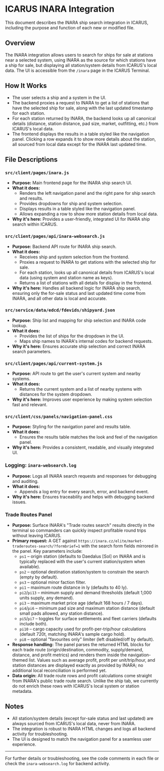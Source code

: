 # ICARUS INARA Integration

This document describes the INARA ship search integration in ICARUS, including the purpose and function of each new or modified file.

## Overview

The INARA integration allows users to search for ships for sale at stations near a selected system, using INARA as the source for which stations have a ship for sale, but displaying all station/system details from ICARUS's local data. The UI is accessible from the `/inara` page in the ICARUS Terminal.

## How It Works

- The user selects a ship and a system in the UI.
- The backend proxies a request to INARA to get a list of stations that have the selected ship for sale, along with the last updated timestamp for each station.
- For each station returned by INARA, the backend looks up all canonical details (distance, station distance, pad size, market, outfitting, etc.) from ICARUS's local data.
- The frontend displays the results in a table styled like the navigation panel. Clicking a row expands it to show more details about the station, all sourced from local data except for the INARA last updated time.

## File Descriptions

### `src/client/pages/inara.js`
- **Purpose:** Main frontend page for the INARA ship search UI.
- **What it does:**
  - Renders the left navigation panel and the right pane for ship search and results.
  - Provides dropdowns for ship and system selection.
  - Displays results in a table styled like the navigation panel.
  - Allows expanding a row to show more station details from local data.
- **Why it's here:** Provides a user-friendly, integrated UI for INARA ship search within ICARUS.

### `src/client/pages/api/inara-websearch.js`
- **Purpose:** Backend API route for INARA ship search.
- **What it does:**
  - Receives ship and system selection from the frontend.
  - Proxies a request to INARA to get stations with the selected ship for sale.
  - For each station, looks up all canonical details from ICARUS's local data (using system and station name as keys).
  - Returns a list of stations with all details for display in the frontend.
- **Why it's here:** Handles all backend logic for INARA ship search, ensuring only the for-sale status and last updated time come from INARA, and all other data is local and accurate.

### `src/service/data/edcd/fdevids/shipyard.json`
- **Purpose:** Ship list and mapping for ship selection and INARA code lookup.
- **What it does:**
  - Provides the list of ships for the dropdown in the UI.
  - Maps ship names to INARA's internal codes for backend requests.
- **Why it's here:** Ensures accurate ship selection and correct INARA search parameters.

### `src/client/pages/api/current-system.js`
- **Purpose:** API route to get the user's current system and nearby systems.
- **What it does:**
  - Returns the current system and a list of nearby systems with distances for the system dropdown.
- **Why it's here:** Improves user experience by making system selection fast and relevant.

### `src/client/css/panels/navigation-panel.css`
- **Purpose:** Styling for the navigation panel and results table.
- **What it does:**
  - Ensures the results table matches the look and feel of the navigation panel.
- **Why it's here:** Provides a consistent, readable, and visually integrated UI.

### Logging: `inara-websearch.log`
- **Purpose:** Logs all INARA search requests and responses for debugging and auditing.
- **What it does:**
  - Appends a log entry for every search, error, and backend event.
- **Why it's here:** Ensures traceability and helps with debugging backend issues.

### Trade Routes Panel

- **Purpose:** Surface INARA's "Trade routes search" results directly in the terminal so commanders can quickly inspect profitable round trips without leaving ICARUS.
- **Primary request:** A GET against `https://inara.cz/elite/market-traderoutes-search/?formbrief=1` with the search form fields mirrored in the panel. Key parameters include:
  - `ps1` – origin station (defaults to Daedalus [Sol] on INARA and is typically replaced with the user's current station/system when available).
  - `ps2` – optional destination station/system to constrain the search (empty by default).
  - `ps3` – optional minor faction filter.
  - `pi1` – maximum route distance in ly (defaults to 40 ly).
  - `pi2`/`pi13` – minimum supply and demand thresholds (default 1,000 units supply, any demand).
  - `pi3` – maximum market price age (default 168 hours / 7 days).
  - `pi4`/`pi6` – minimum pad size and maximum station distance (default small pads allowed, any station distance).
  - `pi5`/`pi7` – toggles for surface settlements and fleet carriers (defaults include both).
  - `pi10` – cargo capacity used for profit-per-trip/hour calculations (default 720t, matching INARA's sample cargo hold).
  - `pi8` – optional "favourites only" limiter (left disabled/off by default).
- **Response handling:** The panel parses the returned HTML blocks for each trade route (origin/destination, commodity, supply/demand, distance, and profit metrics) and renders them inside the navigation-themed list. Values such as average profit, profit per unit/trip/hour, and station distances are displayed exactly as provided by INARA; no additional local reconciliation is performed yet.
- **Data origin:** All trade route rows and profit calculations come straight from INARA's public trade route search. Unlike the ship tab, we currently do not enrich these rows with ICARUS's local system or station metadata.

## Notes
- All station/system details (except for-sale status and last updated) are always sourced from ICARUS's local data, never from INARA.
- The integration is robust to INARA HTML changes and logs all backend activity for troubleshooting.
- The UI is designed to match the navigation panel for a seamless user experience.

---
For further details or troubleshooting, see the code comments in each file or check the `inara-websearch.log` for backend activity.
